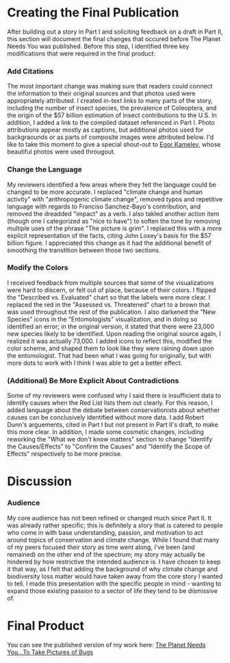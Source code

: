 # Creating the Final Publication

After building out a story in Part I and soliciting feedback on a draft in Part II, this section will document the final changes that occured before The Planet Needs You was published. Before this step, I identified three key modifications that were required in the final product:

### Add Citations
The most important change was making sure that readers could connect the information to their original sources and that photos used were appropriately attributed. I created in-text links to many parts of the story, including the number of insect species, the prevalence of Coleoptera, and the origin of the $57 billion estimation of insect contributions to the U.S. In addition, I added a link to the compiled dataset referenced in Part I. Photo attributions appear mostly as captions, but additional photos used for backgraounds or as parts of composite images were attributed below. I'd like to take this moment to give a special shout-out to <a href = "https://www.pexels.com/@ekamelev?utm_content=attributionCopyText&utm_medium=referral&utm_source=pexels">Egor Kamelev</a>, whose beautiful photos were used througout.

### Change the Language
My reviewers identified a few areas where they felt the language could be changed to be more accurate. I replaced "climate change and human activity" with "anthropogenic climate change", removed typos and repetitive language with regards to Franciso Sanchez-Bayo's contribution, and removed the dreadded "impact" as a verb. I also takled another action item (though one I categorized as "nice to have") to soften the tone by removing multiple uses of the phrase "The picture is grim". I replaced this with a more explicit representation of the facts, citing John Losey's basis for the $57 billion figure. I appreciated this change as it had the additional benefit of smoothing the transtition between those two sections.

### Modify the Colors
I received feedback from multiple sources that some of the visualizations were hard to discern, or felt out of place, because of their colors. I flipped the "Described vs. Evaluated" chart so that the labels were more clear. I replaced the red in the "Assessed vs. Threatened" chart to a brown that was used throughout the rest of the publication. I also darkened the "New Species" icons in the "Entomologists" visualization, and in doing so identified an error; in the original version, it stated that there were 23,000 new species likely to be identified. Upon reading the original source again, I realized it was actually 73,000. I added icons to reflect this, modified the color scheme, and shaped them to look like they were raining down upon the entomologist. That had been what I was going for originally, but with more dots to work with I think I was able to get a better effect.

### (Additional) Be More Explicit About Contradictions
Some of my reviewers were confused why I said there is insufficient data to identify causes when the Red List lists them out clearly. For this reason, I added language about the debate between conservationists about whether causes can be conclusively identified without more data. I add Robert Dunn's arguements, cited in Part I but not present in Part II's draft, to make this more clear. In addition, I made some cosmetic changes, including reworking the "What we don't know matters" section to change "Identify the Causes/Effects" to "Confirm the Causes" and "Identify the Scope of Effects" respectively to be more precise.

# Discussion

### Audience
My core audience has not been refined or changed much since Part II. It was already rather specific; this is definitely a story that is catered to people who come in with base understanding, passion, and motivation to act around topics of conservation and climate change. While I found that many of my peers focused their story as time went along, I've been (and remained) on the other end of the spectrum; my story may actually be hindered by how restrictive the intended audience is. I have chosen to keep it that way, as I felt that adding the background of why climate change and biodiversity loss matter would have taken away from the core story I wanted to tell. I made this presentation with the specific people in mind - wanting to expand those existing passion to a sector of life they tend to be dismissive of. 

# Final Product
You can see the published version of my work here: <a href="https://carnegiemellon.shorthandstories.com/the-planet-needs-you/index.html">The Planet Needs You...To Take Pictures of Bugs</a>
